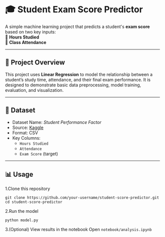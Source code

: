 # 🎓 Student Exam Score Predictor

A simple machine learning project that predicts a student's **exam score** based on two key inputs:  
📘 **Hours Studied**  
📅 **Class Attendance**

---

## 📌 Project Overview

This project uses **Linear Regression** to model the relationship between a student’s study time, attendance, and their final exam performance. It is designed to demonstrate basic data preprocessing, model training, evaluation, and visualization.

---

## 📁 Dataset

- Dataset Name: *Student Performance Factor*
- Source: [Kaggle](https://www.kaggle.com/datasets/jeswanth/student-performance-factor)
- Format: CSV
- Key Columns:
  - `Hours Studied`
  - `Attendance`
  - `Exam Score` (target)

---

## 📊 Usage

1.Clone this repository

`git clone https://github.com/your-username/student-score-predictor.git`
`cd student-score-predictor`


2.Run the model

`python model.py`

3.(Optional) View results in the notebook
Open `notebook/analysis.ipynb`


